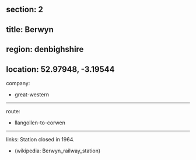 section: 2
----
title: Berwyn
----
region: denbighshire
----
location: 52.97948, -3.19544
----
company:
- great-western
----
route:
- llangollen-to-corwen
----
links:
Station closed in 1964.
- (wikipedia: Berwyn_railway_station)
